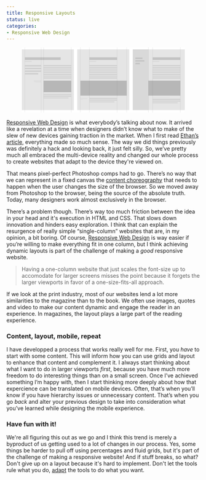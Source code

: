 ```yaml
---
title: Responsive Layouts
status: live
categories:
- Responsive Web Design
---
```


<figure>
	<img src="/assets/images/articles/responsive-layouts/layouts.png" alt="">
</figure>

[Responsive Web Design][responsive-book] is what everybody’s talking about now. It arrived like a revelation at a time when designers didn’t know what to make of the slew of new devices gaining traction in the market. When I first read [Ethan’s article][responsive-article], everything made so much sense. The way we did things previously was definitely a hack and looking back, it just felt silly. So, we’ve pretty much all embraced the multi-device reality and changed our whole process to create websites that adapt to the device they're viewed on.

That means pixel-perfect Photoshop comps had to go. There’s no way that we can represent in a fixed canvas the [content choreography][content-choreo] that needs to happen when the user changes the size of the browser. So we moved away from Photoshop to the browser, being the source of the absolute truth. Today, many designers work almost exclusively in the browser.

There’s a problem though. There’s way too much friction between the idea in your head and it's execution in HTML and CSS. That slows down innovation and hinders easy exploration. I think that can explain the resurgence of really simple “single-column” websites that are, in my opinion, a bit boring. Of course, [Responsive Web Design][responsive-book] is way easier if you’re willing to make everything fit in one column, but I think achieving dynamic layouts is part of the challenge of making a *good* responsive website.

> Having a one-column website that just scales the font-size up to accomodate for larger screens misses the point because it forgets the larger viewports in favor of a one-size-fits-all approach.

If we look at the print industry, most of our websites lend a lot more similarities to the magazine than to the book. We often use images, quotes and video to make our content dynamic and engage the reader in an experience. In magazines, the layout plays a large part of the reading experience.

### Content, layout, mobile, repeat

I have developped a process that works really well for me. First, you *have* to start with some content. This will inform how you can use grids and layout to enhance that content and complement it. I always start thinking about what I want to do in larger viewports *first*, because you have much more freedom to do interesting things than on a small screen. Once I’ve achieved something I’m happy with, then I start thinking more deeply about how that expercience can be translated on mobile devices. Often, that’s when you’ll know if you have hierarchy issues or unnecessary content. That’s when you go *back* and alter your previous design to take into consideration what you’ve learned while designing the mobile experience.

### Have fun with it!

We're all figuring this out as we go and I think this trend is merely a byproduct of us getting used to a lot of changes in our process. Yes, some things be harder to pull off using percentages and fluid grids, but it's part of the challenge of making a responsive website! And if stuff breaks, so what? Don't give up on a layout because it's hard to implement. Don't let the tools rule what you do, [adapt][adapt] the tools to do what you want.

[responsive-book]: http://www.abookapart.com/products/responsive-web-design
[responsive-article]: http://alistapart.com/article/responsive-web-design
[content-choreo]: http://trentwalton.com/2011/07/14/content-choreography/
[adapt]: http://www.quotationspage.com/quote/692.html

